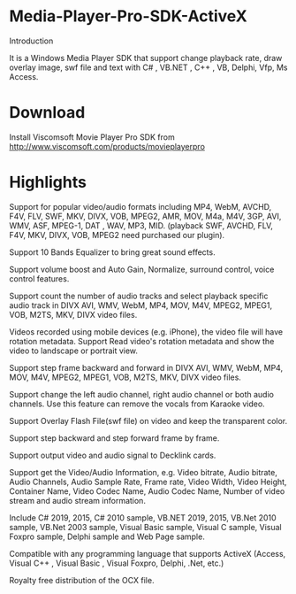 # Media-Player-Pro-SDK-ActiveX
Introduction

It is a Windows Media Player SDK that support change playback rate, draw overlay image, swf file and text with C# , VB.NET , C++ , VB, Delphi, Vfp, Ms Access.

# Download

Install Viscomsoft Movie Player Pro SDK from http://www.viscomsoft.com/products/movieplayerpro

# Highlights

Support for popular video/audio formats including MP4, WebM, AVCHD, F4V, FLV, SWF, MKV, DIVX, VOB, MPEG2, AMR, MOV, M4a, M4V, 3GP, AVI, WMV, ASF, MPEG-1, DAT , WAV, MP3, MID. (playback SWF, AVCHD, FLV, F4V, MKV, DIVX, VOB, MPEG2 need purchased our plugin).

Support 10 Bands Equalizer to bring great sound effects. 

Support volume boost and Auto Gain, Normalize, surround control, voice control features. 

Support count the number of audio tracks and select playback specific audio track in DIVX AVI, WMV, WebM, MP4, MOV, M4V, MPEG2, MPEG1, VOB, M2TS, MKV, DIVX video files.

Videos recorded using mobile devices (e.g. iPhone), the video file will have rotation metadata. Support Read video's rotation metadata and show the video to landscape or portrait view.
 
Support step frame backward and forward in DIVX AVI, WMV, WebM, MP4, MOV, M4V, MPEG2, MPEG1, VOB, M2TS, MKV, DIVX video files.

Support change the left audio channel, right audio channel or both audio channels. Use this feature can remove the vocals from Karaoke video.
 
Support Overlay Flash File(swf file) on video and keep the transparent color.

Support step backward and step forward frame by frame.

Support output video and audio signal to Decklink cards.

Support get the Video/Audio Information, e.g. Video bitrate, Audio bitrate, Audio Channels, Audio Sample Rate, Frame rate, Video Width, Video Height, Container Name, Video Codec Name, Audio Codec Name, Number of video stream and audio stream information. 

Include C# 2019, 2015, C# 2010 sample, VB.NET 2019, 2015, VB.Net 2010 sample, VB.Net 2003 sample, Visual Basic sample, Visual C sample, Visual Foxpro sample, Delphi sample and Web Page sample.
 
Compatible with any programming language that supports ActiveX (Access, Visual C++ , Visual Basic , Visual Foxpro, Delphi, .Net, etc.)

Royalty free distribution of the OCX file.
 
